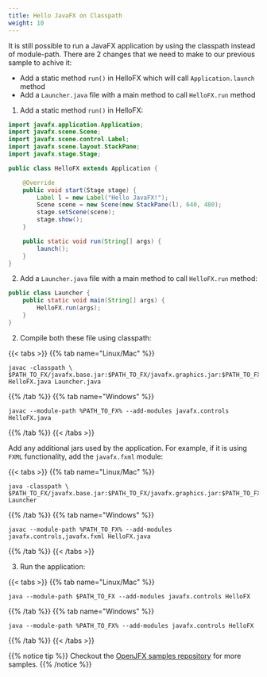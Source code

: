 ```yaml
---
title: Hello JavaFX on Classpath
weight: 10
---
```


It is still possible to run a JavaFX application by using the classpath instead of module-path.
There are 2 changes that we need to make to our previous sample to achive it:

* Add a static method `run()` in HelloFX which will call `Application.launch` method
* Add a `Launcher.java` file with a main method to call `HelloFX.run` method

1. Add a static method `run()` in HelloFX:

```java
import javafx.application.Application;
import javafx.scene.Scene;
import javafx.scene.control.Label;
import javafx.scene.layout.StackPane;
import javafx.stage.Stage;

public class HelloFX extends Application {

    @Override
    public void start(Stage stage) {
        Label l = new Label("Hello JavaFX!");
        Scene scene = new Scene(new StackPane(l), 640, 480);
        stage.setScene(scene);
        stage.show();
    }

    public static void run(String[] args) {
        launch();
    }
}
```

2. Add a `Launcher.java` file with a main method to call `HelloFX.run` method:

```java
public class Launcher {
    public static void main(String[] args) {
        HelloFX.run(args);
    }
}
```

2. Compile both these file using classpath:

{{< tabs >}}
{{% tab name="Linux/Mac" %}}
```
javac -classpath \
$PATH_TO_FX/javafx.base.jar:$PATH_TO_FX/javafx.graphics.jar:$PATH_TO_FX/javafx.controls.jar:\
HelloFX.java Launcher.java
```
{{% /tab %}}
{{% tab name="Windows" %}}
```
javac --module-path %PATH_TO_FX% --add-modules javafx.controls HelloFX.java
```
{{% /tab %}}
{{< /tabs >}}

Add any additional jars used by the application. For example, if it is using `FXML` functionality, add the `javafx.fxml` module:

{{< tabs >}}
{{% tab name="Linux/Mac" %}}
```
java -classpath \
$PATH_TO_FX/javafx.base.jar:$PATH_TO_FX/javafx.graphics.jar:$PATH_TO_FX/javafx.controls.jar:$PATH_TO_FX/javafx.fxml.jar\
Launcher
```
{{% /tab %}}
{{% tab name="Windows" %}}
```
javac --module-path %PATH_TO_FX% --add-modules javafx.controls,javafx.fxml HelloFX.java
```
{{% /tab %}}
{{< /tabs >}}

3. Run the application:

{{< tabs >}}
{{% tab name="Linux/Mac" %}}
```
java --module-path $PATH_TO_FX --add-modules javafx.controls HelloFX
```
{{% /tab %}}
{{% tab name="Windows" %}}
```
java --module-path %PATH_TO_FX% --add-modules javafx.controls HelloFX
```
{{% /tab %}}
{{< /tabs >}}

{{% notice tip %}}
Checkout the [OpenJFX samples repository](https://github.com/openjfx/samples/) for more samples.
{{% /notice %}}